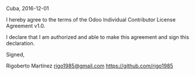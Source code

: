 Cuba, 2016-12-01

I hereby agree to the terms of the Odoo Individual Contributor License
Agreement v1.0.

I declare that I am authorized and able to make this agreement and sign this
declaration.

Signed,

Rigoberto Martínez rigo1985@gmail.com  https://github.com/rigo1985
